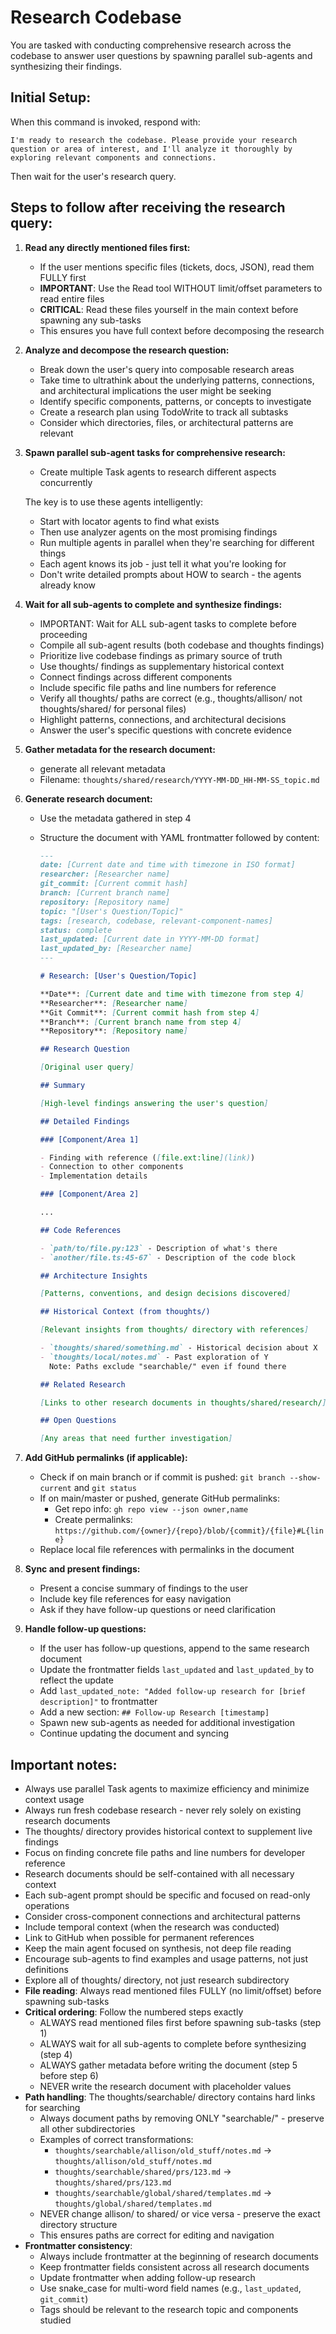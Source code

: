 # Research Codebase

You are tasked with conducting comprehensive research across the codebase to answer user questions by spawning parallel sub-agents and synthesizing their findings.

## Initial Setup:

When this command is invoked, respond with:

```
I'm ready to research the codebase. Please provide your research question or area of interest, and I'll analyze it thoroughly by exploring relevant components and connections.
```

Then wait for the user's research query.

## Steps to follow after receiving the research query:

1. **Read any directly mentioned files first:**
    - If the user mentions specific files (tickets, docs, JSON), read them FULLY first
    - **IMPORTANT**: Use the Read tool WITHOUT limit/offset parameters to read entire files
    - **CRITICAL**: Read these files yourself in the main context before spawning any sub-tasks
    - This ensures you have full context before decomposing the research

2. **Analyze and decompose the research question:**
    - Break down the user's query into composable research areas
    - Take time to ultrathink about the underlying patterns, connections, and architectural implications the user might be seeking
    - Identify specific components, patterns, or concepts to investigate
    - Create a research plan using TodoWrite to track all subtasks
    - Consider which directories, files, or architectural patterns are relevant

3. **Spawn parallel sub-agent tasks for comprehensive research:**
    - Create multiple Task agents to research different aspects concurrently

    The key is to use these agents intelligently:
    - Start with locator agents to find what exists
    - Then use analyzer agents on the most promising findings
    - Run multiple agents in parallel when they're searching for different things
    - Each agent knows its job - just tell it what you're looking for
    - Don't write detailed prompts about HOW to search - the agents already know

4. **Wait for all sub-agents to complete and synthesize findings:**
    - IMPORTANT: Wait for ALL sub-agent tasks to complete before proceeding
    - Compile all sub-agent results (both codebase and thoughts findings)
    - Prioritize live codebase findings as primary source of truth
    - Use thoughts/ findings as supplementary historical context
    - Connect findings across different components
    - Include specific file paths and line numbers for reference
    - Verify all thoughts/ paths are correct (e.g., thoughts/allison/ not thoughts/shared/ for personal files)
    - Highlight patterns, connections, and architectural decisions
    - Answer the user's specific questions with concrete evidence

5. **Gather metadata for the research document:**
    - generate all relevant metadata
    - Filename: `thoughts/shared/research/YYYY-MM-DD_HH-MM-SS_topic.md`

6. **Generate research document:**
    - Use the metadata gathered in step 4
    - Structure the document with YAML frontmatter followed by content:

        ```markdown
        ---
        date: [Current date and time with timezone in ISO format]
        researcher: [Researcher name]
        git_commit: [Current commit hash]
        branch: [Current branch name]
        repository: [Repository name]
        topic: "[User's Question/Topic]"
        tags: [research, codebase, relevant-component-names]
        status: complete
        last_updated: [Current date in YYYY-MM-DD format]
        last_updated_by: [Researcher name]
        ---

        # Research: [User's Question/Topic]

        **Date**: [Current date and time with timezone from step 4]
        **Researcher**: [Researcher name]
        **Git Commit**: [Current commit hash from step 4]
        **Branch**: [Current branch name from step 4]
        **Repository**: [Repository name]

        ## Research Question

        [Original user query]

        ## Summary

        [High-level findings answering the user's question]

        ## Detailed Findings

        ### [Component/Area 1]

        - Finding with reference ([file.ext:line](link))
        - Connection to other components
        - Implementation details

        ### [Component/Area 2]

        ...

        ## Code References

        - `path/to/file.py:123` - Description of what's there
        - `another/file.ts:45-67` - Description of the code block

        ## Architecture Insights

        [Patterns, conventions, and design decisions discovered]

        ## Historical Context (from thoughts/)

        [Relevant insights from thoughts/ directory with references]

        - `thoughts/shared/something.md` - Historical decision about X
        - `thoughts/local/notes.md` - Past exploration of Y
          Note: Paths exclude "searchable/" even if found there

        ## Related Research

        [Links to other research documents in thoughts/shared/research/]

        ## Open Questions

        [Any areas that need further investigation]
        ```

7. **Add GitHub permalinks (if applicable):**
    - Check if on main branch or if commit is pushed: `git branch --show-current` and `git status`
    - If on main/master or pushed, generate GitHub permalinks:
        - Get repo info: `gh repo view --json owner,name`
        - Create permalinks: `https://github.com/{owner}/{repo}/blob/{commit}/{file}#L{line}`
    - Replace local file references with permalinks in the document

8. **Sync and present findings:**
    - Present a concise summary of findings to the user
    - Include key file references for easy navigation
    - Ask if they have follow-up questions or need clarification

9. **Handle follow-up questions:**
    - If the user has follow-up questions, append to the same research document
    - Update the frontmatter fields `last_updated` and `last_updated_by` to reflect the update
    - Add `last_updated_note: "Added follow-up research for [brief description]"` to frontmatter
    - Add a new section: `## Follow-up Research [timestamp]`
    - Spawn new sub-agents as needed for additional investigation
    - Continue updating the document and syncing

## Important notes:

- Always use parallel Task agents to maximize efficiency and minimize context usage
- Always run fresh codebase research - never rely solely on existing research documents
- The thoughts/ directory provides historical context to supplement live findings
- Focus on finding concrete file paths and line numbers for developer reference
- Research documents should be self-contained with all necessary context
- Each sub-agent prompt should be specific and focused on read-only operations
- Consider cross-component connections and architectural patterns
- Include temporal context (when the research was conducted)
- Link to GitHub when possible for permanent references
- Keep the main agent focused on synthesis, not deep file reading
- Encourage sub-agents to find examples and usage patterns, not just definitions
- Explore all of thoughts/ directory, not just research subdirectory
- **File reading**: Always read mentioned files FULLY (no limit/offset) before spawning sub-tasks
- **Critical ordering**: Follow the numbered steps exactly
    - ALWAYS read mentioned files first before spawning sub-tasks (step 1)
    - ALWAYS wait for all sub-agents to complete before synthesizing (step 4)
    - ALWAYS gather metadata before writing the document (step 5 before step 6)
    - NEVER write the research document with placeholder values
- **Path handling**: The thoughts/searchable/ directory contains hard links for searching
    - Always document paths by removing ONLY "searchable/" - preserve all other subdirectories
    - Examples of correct transformations:
        - `thoughts/searchable/allison/old_stuff/notes.md` → `thoughts/allison/old_stuff/notes.md`
        - `thoughts/searchable/shared/prs/123.md` → `thoughts/shared/prs/123.md`
        - `thoughts/searchable/global/shared/templates.md` → `thoughts/global/shared/templates.md`
    - NEVER change allison/ to shared/ or vice versa - preserve the exact directory structure
    - This ensures paths are correct for editing and navigation
- **Frontmatter consistency**:
    - Always include frontmatter at the beginning of research documents
    - Keep frontmatter fields consistent across all research documents
    - Update frontmatter when adding follow-up research
    - Use snake_case for multi-word field names (e.g., `last_updated`, `git_commit`)
    - Tags should be relevant to the research topic and components studied
